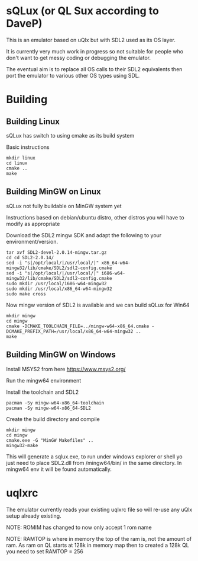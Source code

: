 # sQLux (or QL Sux according to DaveP)

This is an emulator based on uQlx but with SDL2 used as its OS layer.

It is currently very much work in progress so not suitable for people who don't want to get messy coding or debugging the emulator.

The eventual aim is to replace all OS calls to their SDL2 equivalents then port the emulator to various other OS types using SDL.

# Building
## Building Linux

sQLux has switch to using cmake as its build system

Basic instructions

    mkdir linux
    cd linux
    cmake ..
    make

## Building MinGW on Linux

sQLux not fully buildable on MinGW system yet

Instructions based on debian/ubuntu distro, other distros you will have to modify as appropriate

Download the SDL2 mingw SDK and adapt the following to your environment/version.

    tar xvf SDL2-devel-2.0.14-mingw.tar.gz
    cd cd SDL2-2.0.14/
    sed -i "s|/opt/local/|/usr/local/|" x86_64-w64-mingw32/lib/cmake/SDL2/sdl2-config.cmake
    sed -i "s|/opt/local/|/usr/local/|" i686-w64-mingw32/lib/cmake/SDL2/sdl2-config.cmake
    sudo mkdir /usr/local/i686-w64-mingw32
    sudo mkdir /usr/local/x86_64-w64-mingw32
    sudo make cross

Now mingw version of SDL2 is available and we can build sQLux for Win64

    mkdir mingw
    cd mingw
    cmake -DCMAKE_TOOLCHAIN_FILE=../mingw-w64-x86_64.cmake -DCMAKE_PREFIX_PATH=/usr/local/x86_64-w64-mingw32 ..
    make

## Building MinGW on Windows

Install MSYS2 from here https://www.msys2.org/

Run the mingw64 environment

Install the toolchain and SDL2

    pacman -Sy mingw-w64-x86_64-toolchain
    pacman -Sy mingw-w64-x86_64-SDL2

Create the build directory and compile

    mkdir mingw
    cd mingw
    cmake.exe -G "MinGW Makefiles" ..
    mingw32-make

This will generate a sqlux.exe, to run under windows explorer or shell yo
just need to place SDL2.dll from /mingw64/bin/ in the same directory. In
mingw64 env it will be found automatically.

# uqlxrc

The emulator currently reads your existing uqlxrc file so will re-use any uQlx setup already existing.

NOTE: ROMIM has changed to now only accept 1 rom name

NOTE: RAMTOP is where in memory the top of the ram is, not the amount of ram.
As ram on QL starts at 128k in memory map then to created a 128k QL you
need to set RAMTOP = 256

